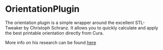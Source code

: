 # OrientationPlugin

The orientation plugin is a simple wrapper around the excellent STL-Tweaker by Christoph Schranz. It allows you to quickly calculate and apply the best printable orientation directly from Cura.

More info on his research can be found [here](http://www.salzburgresearch.at/blog/3d-print-positioning/)
